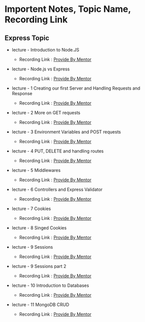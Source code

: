 # Importent Notes, Topic Name, Recording Link 

## Express Topic
- lecture - Introduction to Node.JS
    - Recording Link : [Provide By Mentor](https://youtube.com/live/QjfQXBl66f4?feature=share&authuser=0)

- lecture - Node.js vs Express
    - Recording Link : [Provide By Mentor](https://www.youtube.com/watch?v=3cORO1YYh6I&authuser=0)

- lecture - 1 Creating our first Server and Handling Requests and Response
    - Recording Link : [Provide By Mentor](https://www.youtube.com/watch?v=XxEmkzNqAxQ&authuser=0)

- lecture - 2 More on GET requests
    - Recording Link : [Provide By Mentor](https://www.youtube.com/watch?v=GaTP0o6AETo&authuser=0)

- lecture - 3 Environment Variables and POST requests
    - Recording Link : [Provide By Mentor](https://www.youtube.com/watch?v=8VFJEl0_23w&authuser=0)

- lecture - 4 PUT, DELETE and handling routes
    - Recording Link : [Provide By Mentor](https://www.youtube.com/watch?v=JAqJeB4gs6k&authuser=0)

- lecture - 5 Middlewares
    - Recording Link : [Provide By Mentor](https://www.youtube.com/watch?v=wvP1qS2_T8k&authuser=0)

- lecture - 6 Controllers and Express Validator
    - Recording Link : [Provide By Mentor](https://youtube.com/live/LFBvk05Cf6s?feature=share&authuser=0)

- lecture - 7 Cookies
    - Recording Link : [Provide By Mentor](https://www.youtube.com/watch?v=P-QqfysU0KY&authuser=0)

- lecture - 8 Singed Cookies 
    - Recording Link : [Provide By Mentor](https://www.youtube.com/watch?v=JSj8d3eXsVU&authuser=0)

- lecture - 9 Sessions
    - Recording Link : [Provide By Mentor](https://www.youtube.com/watch?v=KlFUzKp8oSw&authuser=0)

- lecture - 9 Sessions part 2
    - Recording Link : [Provide By Mentor](https://www.youtube.com/watch?v=I6myHat47oE&authuser=0)

- lecture - 10 Introduction to Databases
    - Recording Link : [Provide By Mentor](https://www.youtube.com/watch?v=ID7L6XrAfo4&authuser=0)

- lecture - 11 MongoDB CRUD
    - Recording Link : [Provide By Mentor](https://www.youtube.com/watch?v=c2waoMr40ig&authuser=0)